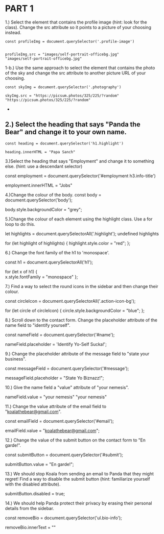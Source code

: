 <h1>PART 1</h1>
<p>
1.) Select the element that contains the profile image (hint: look for the class). Change the src attribute so it points to a picture of your choosing instead.
</p>

```
const profileImg = document.querySelector('.profile-image')


profileImg.src = "images/self-portrait-officebg.jpg"
"images/self-portrait-officebg.jpg"
```

1-b.) Use the same approach to select the element that contains the photo of the sky and change the src attribute to another picture URL of your choosing.
```
const skyImg = document.querySelector('.photography')

skyImg.src = "https://picsum.photos/325/225/?random"
"https://picsum.photos/325/225/?random"
```
-
2.) Select the heading that says "Panda the Bear" and change it to your own name.
- 
```
const heading = document.querySelector('h1.highlight')

heading.innerHTML = "Papa Sanch"
```


3.)Select the heading that says "Employment" and change it to something else. (hint: use a descendant selector)

const employment = document.querySelector('#employment h3.info-title')

employment.innerHTML = "Jobs"

4.)Change the colour of the body.
const body = document.querySelector('body');

body.style.backgroundColor = "grey";




5.)Change the colour of each element using the highlight class. Use a for loop to do this.


let highlights = document.querySelectorAll('.highlight');
undefined
highlights

for (let highlight of highlights) {
    highlight.style.color = "red";
};



6.) Change the font family of the h1 to 'monospace'.

const h1 = document.querySelectorAll('h1');

for (let x of h1) {  
    x.style.fontFamily = "monospace"
};


7.) Find a way to select the round icons in the sidebar and then change their colour.

const circleIcon = document.querySelectorAll('.action-icon-bg');

for (let circle of circleIcon) {
    circle.style.backgroundColor = "blue";
};




8.) Scroll down to the contact form. Change the placeholder attribute of the name field to "identify yourself".

const nameField = document.querySelector('#name');

nameField.placeholder = 'Identify Yo-Self Sucka!';



9.) Change the placeholder attribute of the message field to "state your business".

const messageField = document.querySelector('#message');

messageField.placeholder = "State Yo Biznazz!";



10.) Give the name field a "value" attribute of "your nemesis".

nameField.value = "your nemesis"
"your nemesis"


11.) Change the value attribute of the email field to "koalathebear@gmail.com".

const emailField = document.querySelector('#email');

emailField.value = "koalathebear@gmail.com";

12.) Change the value of the submit button on the contact form to "En garde!".

const submitButton = document.querySelector('#submit');

submitButton.value = "En garde!";


13.) We should stop Koala from sending an email to Panda that they might regret! Find a way to disable the submit button (hint: familiarize yourself with the disabled attribute).

submitButton.disabled = true;


14.) We should help Panda protect their privacy by erasing their personal details from the sidebar.

const removeBio = document.querySelector('ul.bio-info');

removeBio.innerText = ""
